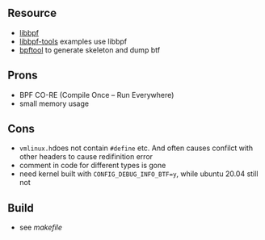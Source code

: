 
## Resource

- [libbpf](https://github.com/libbpf/libbpf)
- [libbpf-tools](https://github.com/iovisor/bcc/tree/master/libbpf-tools) examples use libbpf
- [bpftool](https://www.archlinux.org/packages/community/x86_64/bpf/) to generate skeleton and dump btf

## Prons

- BPF CO-RE (Compile Once – Run Everywhere)
- small memory usage

## Cons

- `vmlinux.h`does not contain `#define` etc. And often causes confilct with other headers to cause redifinition error
- comment in code for different types is gone
- need kernel built with `CONFIG_DEBUG_INFO_BTF=y`, while ubuntu 20.04 still not

## Build

- see *makefile*